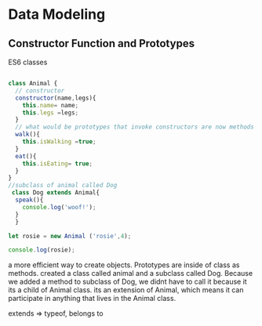 # Data Modeling 

## Constructor Function and Prototypes

ES6 classes

``` JavaScript

class Animal {
  // constructor
  constructor(name,legs){
    this.name= name;
    this.legs =legs;
  }
  // what would be prototypes that invoke constructors are now methods inside class. 
  walk(){
    this.isWalking =true;
  }
  eat(){
    this.isEating= true;
  }
}
//subclass of animal called Dog
 class Dog extends Animal{
  speak(){
    console.log('woof!');
  }
  }

let rosie = new Animal ('rosie',4);

console.log(rosie);
```

a more efficient way to create objects. Prototypes are inside of class as methods.
created a class called animal and a subclass called Dog. Because we added a method to subclass of Dog, we didnt have to call it because it its a child of Animal class. its an extension of Animal, which means it can participate in anything that lives in the Animal class. 

extends => typeof, belongs to 
